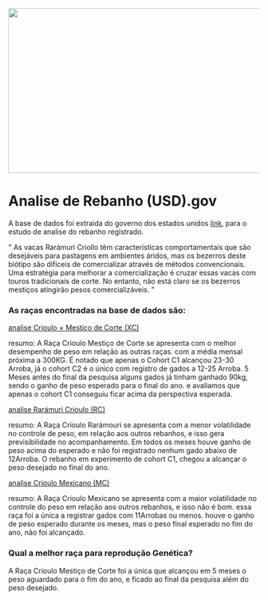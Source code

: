 
<div align="center">
<img src="https://user-images.githubusercontent.com/78616629/208308870-49324b13-768e-4632-af67-467fe541288c.jpg" width="600px" height="330px" />
</div>

# Analise de Rebanho (USD).gov


A base de dados foi extraida do governo dos estados unidos [link](https://catalog.data.gov/dataset/criollo-and-crossbred-steer-comparison-weight-gain-grazing-carcass-quality-2015-2017-f1052), para o estudo de analise do rebanho registrado. 

" As vacas Rarámuri Criollo têm características comportamentais que são desejáveis para pastagens em ambientes áridos, mas os bezerros deste biótipo são difíceis de comercializar através de métodos convencionais. Uma estratégia para melhorar a comercialização é cruzar essas vacas com touros tradicionais de corte. No entanto, não está claro se os bezerros mestiços atingirão pesos comercializáveis. "

### As raças encontradas na base de dados são: 


[analise Crioulo × Mestiço de Corte (XC)](https://github.com/juliopk543/zootecnia-pecuaria-precisao/blob/main/AnaliseRebanho(USD).gov/Analise/CriouloMesticoDeCorte.ipynb)

resumo:
A Raça Crioulo Mestiço de Corte se apresenta com o melhor desempenho de peso em relação as outras raças.
com a média mensal próxima a 300KG. É notado que apenas o Cohort C1 alcançou 23-30 Arroba, já o cohort C2 é o único com registro de gados a 12-25 Arroba.
5 Meses antes do final da pesquisa alguns gados já tinham ganhado 90kg, sendo o ganho de peso esperado para o final do ano. e avaliamos que 
apenas o cohort C1 conseguiu ficar acima da perspectiva esperada.


[analise Rarámuri Crioulo (RC)](https://github.com/juliopk543/zootecnia-pecuaria-precisao/blob/main/AnaliseRebanho(USD).gov/Analise/CriouloRaramuri.ipynb)

resumo:
A Raça Crioulo Rarámouri se apresenta com a menor volatilidade no controle de peso, em relação aos outros rebanhos, e isso gera previsibilidade no acompanhamento.
Em todos os meses houve ganho de peso acima do esperado e não foi registrado nenhum gado abaixo de 12Arroba.
O rebanho em experimento de cohort C1, chegou a alcançar o peso desejado no final do ano.


[analise Crioulo Mexicano (MC)](https://github.com/juliopk543/zootecnia-pecuaria-precisao/blob/main/AnaliseRebanho(USD).gov/Analise/CriouloMexicano.ipynb)

resumo:
A Raça Crioulo Mexicano se apresenta com a maior volatilidade no controle do peso em relação aos outros rebanhos, e isso não é bom.
essa raça foi a única a registrar gados com 11Arrobas ou menos.
houve o ganho de peso esperado durante os meses, mas o peso final esperado no fim do ano, não foi alcançado.


### Qual a melhor raça para reprodução Genética?
A Raça Crioulo Mestiço de Corte foi a única que alcançou em 5 meses o peso aguardado para o fim do ano, e ficado ao final da pesquisa além do peso desejado.

